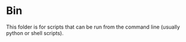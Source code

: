 # Bin

This folder is for scripts that can be run from the command line (usually python or shell scripts).


